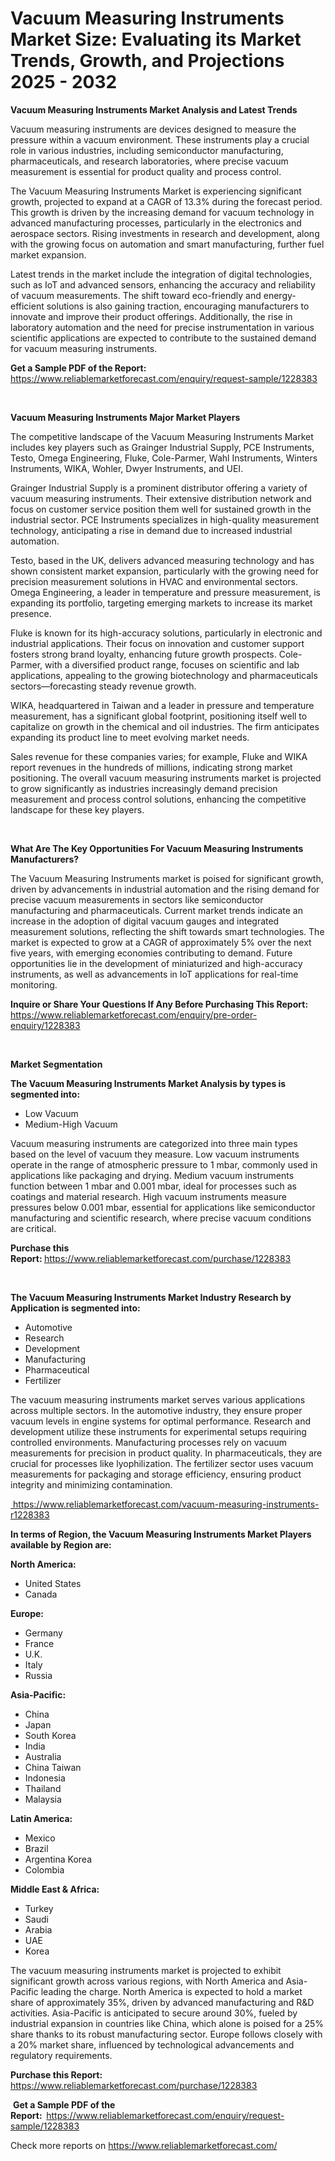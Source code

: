 <p><h1>Vacuum Measuring Instruments Market Size: Evaluating its Market Trends, Growth, and Projections 2025 - 2032</h1></p><p><strong>Vacuum Measuring Instruments Market Analysis and Latest Trends</strong></p>
<p><p>Vacuum measuring instruments are devices designed to measure the pressure within a vacuum environment. These instruments play a crucial role in various industries, including semiconductor manufacturing, pharmaceuticals, and research laboratories, where precise vacuum measurement is essential for product quality and process control. </p><p>The Vacuum Measuring Instruments Market is experiencing significant growth, projected to expand at a CAGR of 13.3% during the forecast period. This growth is driven by the increasing demand for vacuum technology in advanced manufacturing processes, particularly in the electronics and aerospace sectors. Rising investments in research and development, along with the growing focus on automation and smart manufacturing, further fuel market expansion. </p><p>Latest trends in the market include the integration of digital technologies, such as IoT and advanced sensors, enhancing the accuracy and reliability of vacuum measurements. The shift toward eco-friendly and energy-efficient solutions is also gaining traction, encouraging manufacturers to innovate and improve their product offerings. Additionally, the rise in laboratory automation and the need for precise instrumentation in various scientific applications are expected to contribute to the sustained demand for vacuum measuring instruments.</p></p>
<p><strong>Get a Sample PDF of the Report:&nbsp;</strong> <a href="https://www.reliablemarketforecast.com/enquiry/request-sample/1228383?utm_campaign=2210&utm_medium=2&utm_source=Github&utm_content=ia&utm_term=22022025&utm_id=vacuum-measuring-instruments">https://www.reliablemarketforecast.com/enquiry/request-sample/1228383</a></p>
<p>&nbsp;</p>
<p><strong>Vacuum Measuring Instruments Major Market Players</strong></p>
<p><p>The competitive landscape of the Vacuum Measuring Instruments Market includes key players such as Grainger Industrial Supply, PCE Instruments, Testo, Omega Engineering, Fluke, Cole-Parmer, Wahl Instruments, Winters Instruments, WIKA, Wohler, Dwyer Instruments, and UEI.</p><p>Grainger Industrial Supply is a prominent distributor offering a variety of vacuum measuring instruments. Their extensive distribution network and focus on customer service position them well for sustained growth in the industrial sector. PCE Instruments specializes in high-quality measurement technology, anticipating a rise in demand due to increased industrial automation.</p><p>Testo, based in the UK, delivers advanced measuring technology and has shown consistent market expansion, particularly with the growing need for precision measurement solutions in HVAC and environmental sectors. Omega Engineering, a leader in temperature and pressure measurement, is expanding its portfolio, targeting emerging markets to increase its market presence.</p><p>Fluke is known for its high-accuracy solutions, particularly in electronic and industrial applications. Their focus on innovation and customer support fosters strong brand loyalty, enhancing future growth prospects. Cole-Parmer, with a diversified product range, focuses on scientific and lab applications, appealing to the growing biotechnology and pharmaceuticals sectors—forecasting steady revenue growth.</p><p>WIKA, headquartered in Taiwan and a leader in pressure and temperature measurement, has a significant global footprint, positioning itself well to capitalize on growth in the chemical and oil industries. The firm anticipates expanding its product line to meet evolving market needs.</p><p>Sales revenue for these companies varies; for example, Fluke and WIKA report revenues in the hundreds of millions, indicating strong market positioning. The overall vacuum measuring instruments market is projected to grow significantly as industries increasingly demand precision measurement and process control solutions, enhancing the competitive landscape for these key players.</p></p>
<p>&nbsp;</p>
<p><strong>What Are The Key Opportunities For Vacuum Measuring Instruments Manufacturers?</strong></p>
<p><p>The Vacuum Measuring Instruments market is poised for significant growth, driven by advancements in industrial automation and the rising demand for precise vacuum measurements in sectors like semiconductor manufacturing and pharmaceuticals. Current market trends indicate an increase in the adoption of digital vacuum gauges and integrated measurement solutions, reflecting the shift towards smart technologies. The market is expected to grow at a CAGR of approximately 5% over the next five years, with emerging economies contributing to demand. Future opportunities lie in the development of miniaturized and high-accuracy instruments, as well as advancements in IoT applications for real-time monitoring.</p></p>
<p><strong>Inquire or Share Your Questions If Any Before Purchasing This Report:</strong> <a href="https://www.reliablemarketforecast.com/enquiry/pre-order-enquiry/1228383?utm_campaign=2210&utm_medium=2&utm_source=Github&utm_content=ia&utm_term=22022025&utm_id=vacuum-measuring-instruments">https://www.reliablemarketforecast.com/enquiry/pre-order-enquiry/1228383</a></p>
<p>&nbsp;</p>
<p><strong>Market Segmentation</strong></p>
<p><strong>The Vacuum Measuring Instruments Market Analysis by types is segmented into:</strong></p>
<p><ul><li>Low Vacuum</li><li>Medium-High Vacuum</li></ul></p>
<p><p>Vacuum measuring instruments are categorized into three main types based on the level of vacuum they measure. Low vacuum instruments operate in the range of atmospheric pressure to 1 mbar, commonly used in applications like packaging and drying. Medium vacuum instruments function between 1 mbar and 0.001 mbar, ideal for processes such as coatings and material research. High vacuum instruments measure pressures below 0.001 mbar, essential for applications like semiconductor manufacturing and scientific research, where precise vacuum conditions are critical.</p></p>
<p><strong>Purchase this Report:&nbsp;</strong><a href="https://www.reliablemarketforecast.com/purchase/1228383?utm_campaign=2210&utm_medium=2&utm_source=Github&utm_content=ia&utm_term=22022025&utm_id=vacuum-measuring-instruments">https://www.reliablemarketforecast.com/purchase/1228383</a></p>
<p>&nbsp;</p>
<p><strong>The Vacuum Measuring Instruments Market Industry Research by Application is segmented into:</strong></p>
<p><ul><li>Automotive</li><li>Research</li><li>Development</li><li>Manufacturing</li><li>Pharmaceutical</li><li>Fertilizer</li></ul></p>
<p><p>The vacuum measuring instruments market serves various applications across multiple sectors. In the automotive industry, they ensure proper vacuum levels in engine systems for optimal performance. Research and development utilize these instruments for experimental setups requiring controlled environments. Manufacturing processes rely on vacuum measurements for precision in product quality. In pharmaceuticals, they are crucial for processes like lyophilization. The fertilizer sector uses vacuum measurements for packaging and storage efficiency, ensuring product integrity and minimizing contamination.</p></p>
<p><a href="https://www.reliablemarketforecast.com/vacuum-measuring-instruments-r1228383?utm_campaign=2210&utm_medium=2&utm_source=Github&utm_content=ia&utm_term=22022025&utm_id=vacuum-measuring-instruments">&nbsp;https://www.reliablemarketforecast.com/vacuum-measuring-instruments-r1228383</a></p>
<p><strong>In terms of Region, the Vacuum Measuring Instruments Market Players available by Region are:</strong></p>
<p>
    <p> <strong> North America: </strong>
        <ul>
            <li>United States</li>
            <li>Canada</li>
        </ul>
        </p> 
    <p> <strong> Europe: </strong>
        <ul>
            <li>Germany</li>
            <li>France</li>
            <li>U.K.</li>
            <li>Italy</li>
            <li>Russia</li>
        </ul>
        </p> 
    <p> <strong> Asia-Pacific: </strong>
        <ul>
            <li>China</li>
            <li>Japan</li>
            <li>South Korea</li>
            <li>India</li>
            <li>Australia</li>
            <li>China Taiwan</li>
            <li>Indonesia</li>
            <li>Thailand</li>
            <li>Malaysia</li>
        </ul>
        </p> 
    <p> <strong> Latin America: </strong>
        <ul>
            <li>Mexico</li>
            <li>Brazil</li>
            <li>Argentina Korea</li>
            <li>Colombia</li>
        </ul>
        </p> 
    <p> <strong> Middle East & Africa: </strong>
        <ul>
            <li>Turkey</li>
            <li>Saudi</li>
            <li>Arabia</li>
            <li>UAE</li>
            <li>Korea</li>
        </ul>
    </p>
    </p>
<p><p>The vacuum measuring instruments market is projected to exhibit significant growth across various regions, with North America and Asia-Pacific leading the charge. North America is expected to hold a market share of approximately 35%, driven by advanced manufacturing and R&D activities. Asia-Pacific is anticipated to secure around 30%, fueled by industrial expansion in countries like China, which alone is poised for a 25% share thanks to its robust manufacturing sector. Europe follows closely with a 20% market share, influenced by technological advancements and regulatory requirements.</p></p>
<p><strong>Purchase this Report: </strong><a href="https://www.reliablemarketforecast.com/purchase/1228383?utm_campaign=2210&utm_medium=2&utm_source=Github&utm_content=ia&utm_term=22022025&utm_id=vacuum-measuring-instruments">https://www.reliablemarketforecast.com/purchase/1228383</a></p>
<p>&nbsp;<strong>Get a Sample PDF of the Report:&nbsp;&nbsp;</strong><a href="https://www.reliablemarketforecast.com/enquiry/request-sample/1228383?utm_campaign=2210&utm_medium=2&utm_source=Github&utm_content=ia&utm_term=22022025&utm_id=vacuum-measuring-instruments">https://www.reliablemarketforecast.com/enquiry/request-sample/1228383</a></p>
<p><strong></strong></p>
<p>Check more reports on <a href="https://www.reliablemarketforecast.com/?utm_campaign=2210&utm_medium=2&utm_source=Github&utm_content=ia&utm_term=22022025&utm_id=vacuum-measuring-instruments">https://www.reliablemarketforecast.com/</a></p>